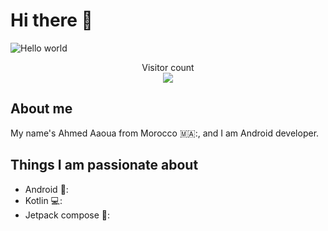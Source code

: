 # Hi there 👋

<img src="https://raw.githubusercontent.com/sagar-viradiya/sagar-viradiya/master/resources/banner.png" alt="Hello world">

<p align="center"> 
  Visitor count<br>
  <img src="https://profile-counter.glitch.me/3owa/count.svg" />
</p>

## About me

My name's Ahmed Aaoua from Morocco 🇲🇦:, and I am Android developer.

## Things I am passionate about
- Android 🤖:
- Kotlin 💻:
- Jetpack compose 💚:









